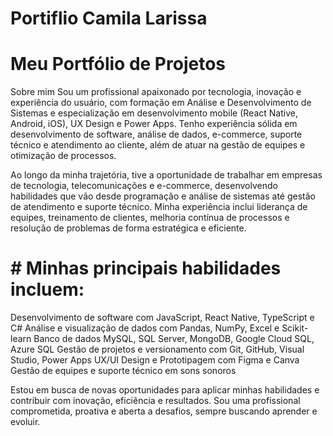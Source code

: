 # Portiflio Camila Larissa 

# Meu Portfólio de Projetos
Sobre mim
Sou um profissional apaixonado por tecnologia, inovação e experiência do usuário, com formação em Análise e Desenvolvimento de Sistemas e especialização em desenvolvimento mobile (React Native, Android, iOS), UX Design e Power Apps. Tenho experiência sólida em desenvolvimento de software, análise de dados, e-commerce, suporte técnico e atendimento ao cliente, além de atuar na gestão de equipes e otimização de processos.

Ao longo da minha trajetória, tive a oportunidade de trabalhar em empresas de tecnologia, telecomunicações e e-commerce, desenvolvendo habilidades que vão desde programação e análise de sistemas até gestão de atendimento e suporte técnico. Minha experiência inclui liderança de equipes, treinamento de clientes, melhoria contínua de processos e resolução de problemas de forma estratégica e eficiente.

# # Minhas principais habilidades incluem:
Desenvolvimento de software com JavaScript, React Native, TypeScript e C#
Análise e visualização de dados com Pandas, NumPy, Excel e Scikit-learn
Banco de dados MySQL, SQL Server, MongoDB, Google Cloud SQL, Azure SQL
Gestão de projetos e versionamento com Git, GitHub, Visual Studio, Power Apps
UX/UI Design e Prototipagem com Figma e Canva
Gestão de equipes e suporte técnico em sons sonoros

Estou em busca de novas oportunidades para aplicar minhas habilidades e contribuir com inovação, eficiência e resultados. Sou uma profissional comprometida, proativa e aberta a desafios, sempre buscando aprender e evoluir.
